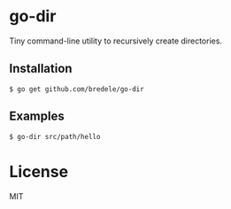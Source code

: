 
# go-dir

 Tiny command-line utility to recursively create directories.

## Installation

```
$ go get github.com/bredele/go-dir
```

## Examples

```
$ go-dir src/path/hello
```

# License

 MIT